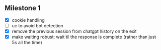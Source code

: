 ## Milestone 1

- [x] cookie handling
- [ ] uc to avoid bot detection
- [x] remove the previous session from chatgpt history on the exit
- [x] make waiting robust: wait til the response is complete (rather than just 5s all the time)